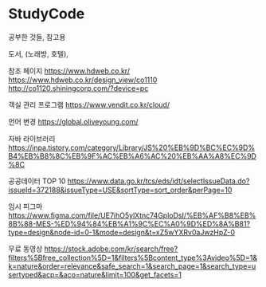 # StudyCode
공부한 것들, 참고용

도서, (노래방, 호텔), 

참조 페이지
https://www.hdweb.co.kr/
https://www.hdweb.co.kr/design_view/co1110
http://co1120.shiningcorp.com/?device=pc

객실 관리 프로그램
https://www.vendit.co.kr/cloud/

언어 변경
https://global.oliveyoung.com/


자바 라이브러리
https://inpa.tistory.com/category/Library/JS%20%EB%9D%BC%EC%9D%B4%EB%B8%8C%EB%9F%AC%EB%A6%AC%20%EB%AA%A8%EC%9D%8C

공공데이터 TOP 10
https://www.data.go.kr/tcs/eds/idt/selectIssueData.do?issueId=372188&issueType=USE&sortType=sort_order&perPage=10

임시 피그마
https://www.figma.com/file/UE7ihO5ylXtnc74GploDsI/%EB%AF%B8%EB%8B%88-MES-%ED%94%84%EB%A1%9C%EC%A0%9D%ED%8A%B81?type=design&node-id=0-1&mode=design&t=xZ5wYXRv0aJwzHpZ-0

무료 동영상
https://stock.adobe.com/kr/search/free?filters%5Bfree_collection%5D=1&filters%5Bcontent_type%3Avideo%5D=1&k=nature&order=relevance&safe_search=1&search_page=1&search_type=usertyped&acp=&aco=nature&limit=100&get_facets=1
